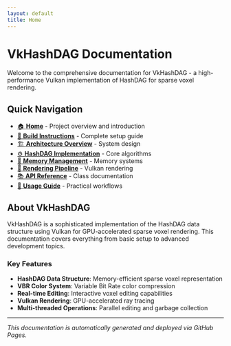 ```yaml
---
layout: default
title: Home
---
```


# VkHashDAG Documentation

Welcome to the comprehensive documentation for VkHashDAG - a high-performance Vulkan implementation of HashDAG for sparse voxel rendering.

## Quick Navigation

- [🏠 **Home**](wiki/Home.html) - Project overview and introduction
- [🔧 **Build Instructions**](wiki/Build-Instructions.html) - Complete setup guide
- [🏗️ **Architecture Overview**](wiki/Architecture-Overview.html) - System design
- [⚙️ **HashDAG Implementation**](wiki/HashDAG-Implementation.html) - Core algorithms
- [💾 **Memory Management**](wiki/Memory-Management.html) - Memory systems
- [🎨 **Rendering Pipeline**](wiki/Rendering-Pipeline.html) - Vulkan rendering
- [📚 **API Reference**](wiki/API-Reference.html) - Class documentation
- [📖 **Usage Guide**](wiki/Usage-Guide.html) - Practical workflows

## About VkHashDAG

VkHashDAG is a sophisticated implementation of the HashDAG data structure using Vulkan for GPU-accelerated sparse voxel rendering. This documentation covers everything from basic setup to advanced development topics.

### Key Features

- **HashDAG Data Structure**: Memory-efficient sparse voxel representation
- **VBR Color System**: Variable Bit Rate color compression
- **Real-time Editing**: Interactive voxel editing capabilities
- **Vulkan Rendering**: GPU-accelerated ray tracing
- **Multi-threaded Operations**: Parallel editing and garbage collection

---

*This documentation is automatically generated and deployed via GitHub Pages.*
